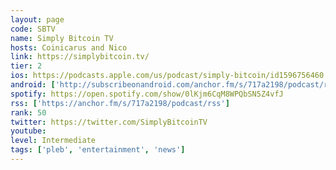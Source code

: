 ```yaml
---
layout: page
code: SBTV
name: Simply Bitcoin TV
hosts: Coinicarus and Nico
link: https://simplybitcoin.tv/
tier: 2
ios: https://podcasts.apple.com/us/podcast/simply-bitcoin/id1596756460
android: ['http://subscribeonandroid.com/anchor.fm/s/717a2198/podcast/rss']
spotify: https://open.spotify.com/show/0lKjm6CqM8WPQbSN5Z4vfJ
rss: ['https://anchor.fm/s/717a2198/podcast/rss']
rank: 50
twitter: https://twitter.com/SimplyBitcoinTV
youtube: 
level: Intermediate
tags: ['pleb', 'entertainment', 'news']
---
```

